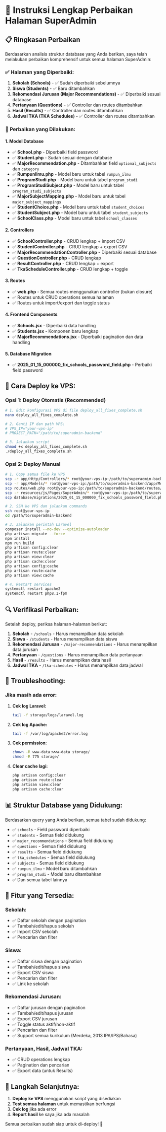 # 🚀 Instruksi Lengkap Perbaikan Halaman SuperAdmin

## 📋 Ringkasan Perbaikan

Berdasarkan analisis struktur database yang Anda berikan, saya telah melakukan perbaikan komprehensif untuk semua halaman SuperAdmin:

### ✅ **Halaman yang Diperbaiki:**

1. **Sekolah (Schools)** - ✅ Sudah diperbaiki sebelumnya
2. **Siswa (Students)** - ✅ Baru ditambahkan
3. **Rekomendasi Jurusan (Major Recommendations)** - ✅ Diperbaiki sesuai database
4. **Pertanyaan (Questions)** - ✅ Controller dan routes ditambahkan
5. **Hasil (Results)** - ✅ Controller dan routes ditambahkan
6. **Jadwal TKA (TKA Schedules)** - ✅ Controller dan routes ditambahkan

### 🔧 **Perbaikan yang Dilakukan:**

#### **1. Model Database**

-   ✅ **School.php** - Diperbaiki field password
-   ✅ **Student.php** - Sudah sesuai dengan database
-   ✅ **MajorRecommendation.php** - Ditambahkan field `optional_subjects` dan `category`
-   ✅ **RumpunIlmu.php** - Model baru untuk tabel `rumpun_ilmu`
-   ✅ **ProgramStudi.php** - Model baru untuk tabel `program_studi`
-   ✅ **ProgramStudiSubject.php** - Model baru untuk tabel `program_studi_subjects`
-   ✅ **MajorSubjectMapping.php** - Model baru untuk tabel `major_subject_mappings`
-   ✅ **StudentChoice.php** - Model baru untuk tabel `student_choices`
-   ✅ **StudentSubject.php** - Model baru untuk tabel `student_subjects`
-   ✅ **SchoolClass.php** - Model baru untuk tabel `school_classes`

#### **2. Controllers**

-   ✅ **SchoolController.php** - CRUD lengkap + import CSV
-   ✅ **StudentController.php** - CRUD lengkap + export CSV
-   ✅ **MajorRecommendationController.php** - Diperbaiki sesuai database
-   ✅ **QuestionController.php** - CRUD lengkap
-   ✅ **ResultController.php** - CRUD lengkap + export
-   ✅ **TkaScheduleController.php** - CRUD lengkap + toggle

#### **3. Routes**

-   ✅ **web.php** - Semua routes menggunakan controller (bukan closure)
-   ✅ Routes untuk CRUD operations semua halaman
-   ✅ Routes untuk import/export dan toggle status

#### **4. Frontend Components**

-   ✅ **Schools.jsx** - Diperbaiki data handling
-   ✅ **Students.jsx** - Komponen baru lengkap
-   ✅ **MajorRecommendations.jsx** - Diperbaiki pagination dan data handling

#### **5. Database Migration**

-   ✅ **2025_01_15_000000_fix_schools_password_field.php** - Perbaiki field password

## 🚀 **Cara Deploy ke VPS:**

### **Opsi 1: Deploy Otomatis (Recommended)**

```bash
# 1. Edit konfigurasi VPS di file deploy_all_fixes_complete.sh
nano deploy_all_fixes_complete.sh

# 2. Ganti IP dan path VPS:
# VPS_IP="your-vps-ip"
# PROJECT_PATH="/path/to/superadmin-backend"

# 3. Jalankan script
chmod +x deploy_all_fixes_complete.sh
./deploy_all_fixes_complete.sh
```

### **Opsi 2: Deploy Manual**

```bash
# 1. Copy semua file ke VPS
scp -r app/Http/Controllers/* root@your-vps-ip:/path/to/superadmin-backend/app/Http/Controllers/
scp -r app/Models/* root@your-vps-ip:/path/to/superadmin-backend/app/Models/
scp routes/web.php root@your-vps-ip:/path/to/superadmin-backend/routes/
scp -r resources/js/Pages/SuperAdmin/* root@your-vps-ip:/path/to/superadmin-backend/resources/js/Pages/SuperAdmin/
scp database/migrations/2025_01_15_000000_fix_schools_password_field.php root@your-vps-ip:/path/to/superadmin-backend/database/migrations/

# 2. SSH ke VPS dan jalankan commands
ssh root@your-vps-ip
cd /path/to/superadmin-backend

# 3. Jalankan perintah Laravel
composer install --no-dev --optimize-autoloader
php artisan migrate --force
npm install
npm run build
php artisan config:clear
php artisan route:clear
php artisan view:clear
php artisan cache:clear
php artisan config:cache
php artisan route:cache
php artisan view:cache

# 4. Restart services
systemctl restart apache2
systemctl restart php8.1-fpm
```

## 🔍 **Verifikasi Perbaikan:**

Setelah deploy, periksa halaman-halaman berikut:

1. **Sekolah** - `/schools` - Harus menampilkan data sekolah
2. **Siswa** - `/students` - Harus menampilkan data siswa
3. **Rekomendasi Jurusan** - `/major-recommendations` - Harus menampilkan data jurusan
4. **Pertanyaan** - `/questions` - Harus menampilkan data pertanyaan
5. **Hasil** - `/results` - Harus menampilkan data hasil
6. **Jadwal TKA** - `/tka-schedules` - Harus menampilkan data jadwal

## 🐛 **Troubleshooting:**

### **Jika masih ada error:**

1. **Cek log Laravel:**

    ```bash
    tail -f storage/logs/laravel.log
    ```

2. **Cek log Apache:**

    ```bash
    tail -f /var/log/apache2/error.log
    ```

3. **Cek permission:**

    ```bash
    chown -R www-data:www-data storage/
    chmod -R 775 storage/
    ```

4. **Clear cache lagi:**
    ```bash
    php artisan config:clear
    php artisan route:clear
    php artisan view:clear
    php artisan cache:clear
    ```

## 📊 **Struktur Database yang Didukung:**

Berdasarkan query yang Anda berikan, semua tabel sudah didukung:

-   ✅ `schools` - Field password diperbaiki
-   ✅ `students` - Semua field didukung
-   ✅ `major_recommendations` - Semua field didukung
-   ✅ `questions` - Semua field didukung
-   ✅ `results` - Semua field didukung
-   ✅ `tka_schedules` - Semua field didukung
-   ✅ `subjects` - Semua field didukung
-   ✅ `rumpun_ilmu` - Model baru ditambahkan
-   ✅ `program_studi` - Model baru ditambahkan
-   ✅ Dan semua tabel lainnya

## 🎯 **Fitur yang Tersedia:**

### **Sekolah:**

-   ✅ Daftar sekolah dengan pagination
-   ✅ Tambah/edit/hapus sekolah
-   ✅ Import CSV sekolah
-   ✅ Pencarian dan filter

### **Siswa:**

-   ✅ Daftar siswa dengan pagination
-   ✅ Tambah/edit/hapus siswa
-   ✅ Export CSV siswa
-   ✅ Pencarian dan filter
-   ✅ Link ke sekolah

### **Rekomendasi Jurusan:**

-   ✅ Daftar jurusan dengan pagination
-   ✅ Tambah/edit/hapus jurusan
-   ✅ Export CSV jurusan
-   ✅ Toggle status aktif/non-aktif
-   ✅ Pencarian dan filter
-   ✅ Support semua kurikulum (Merdeka, 2013 IPA/IPS/Bahasa)

### **Pertanyaan, Hasil, Jadwal TKA:**

-   ✅ CRUD operations lengkap
-   ✅ Pagination dan pencarian
-   ✅ Export data (untuk Results)

## 🚀 **Langkah Selanjutnya:**

1. **Deploy ke VPS** menggunakan script yang disediakan
2. **Test semua halaman** untuk memastikan berfungsi
3. **Cek log** jika ada error
4. **Report hasil** ke saya jika ada masalah

Semua perbaikan sudah siap untuk di-deploy! 🎉
